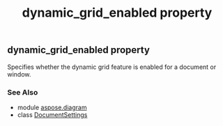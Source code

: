﻿---
title: dynamic_grid_enabled property
second_title: Aspose.Diagram for Python via .NET API References
description: 
type: docs
weight: 100
url: /python-net/aspose.diagram/documentsettings/dynamic_grid_enabled/
is_root: false
---

## dynamic_grid_enabled property


Specifies whether the dynamic grid feature is enabled for a document or window.

### See Also
* module [aspose.diagram](../../)
* class [DocumentSettings](/diagram/python-net/aspose.diagram/documentsettings)
